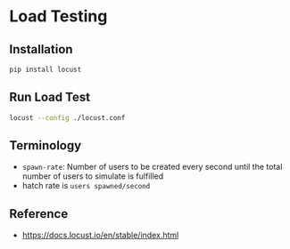 # Load Testing

## Installation

```bash
pip install locust
```

## Run Load Test

```bash
locust --config ./locust.conf
```

## Terminology

- `spawn-rate`: Number of users to be created every second until the total number of users to simulate is fulfilled
- hatch rate is `users spawned/second`

## Reference

- https://docs.locust.io/en/stable/index.html